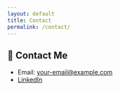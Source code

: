 ```yaml
---
layout: default
title: Contact
permalink: /contact/
---
```


## 📡 Contact Me

- Email: your-email@example.com  
- [LinkedIn](https://linkedin.com/in/heba-rasmy)
